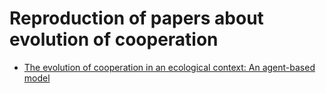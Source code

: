 # Reproduction of papers about evolution of cooperation

- [The evolution of cooperation in an ecological context: An agent-based model](https://github.com/mas178/reproduction-of-papers/tree/main/The%20evolution%20of%20cooperation%20in%20an%20ecological%20context%20(An%20agent-based%20model))
